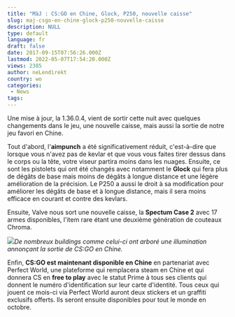 ```yaml
---
title: "MàJ : CS:GO en Chine, Glock, P250, nouvelle caisse"
slug: maj-csgo-en-chine-glock-p250-nouvelle-caisse
description: NULL
type: default
language: fr
draft: false
date: 2017-09-15T07:56:26.000Z
lastmod: 2022-05-07T17:54:20.000Z
views: 2385
author: neLendirekt
country: wo
categories:
 - News
tags:
---
```

Une mise à jour, la 1.36.0.4, vient de sortir cette nuit avec quelques changements dans le jeu, une nouvelle caisse, mais aussi la sortie de notre jeu favori en Chine.

Tout d'abord, l'**aimpunch** a été significativement réduit, c'est-à-dire que lorsque vous n'avez pas de kevlar et que vous vous faites tirer dessus dans le corps ou la tête, votre viseur partira moins dans les nuages. Ensuite, ce sont les pistolets qui ont été changés avec notamment le **Glock** qui fera plus de dégâts de base mais moins de dégâts à longue distance et une légère amélioration de la précision. Le P250 a aussi le droit à sa modification pour améliorer les dégâts de base et à longue distance, mais il sera moins efficace en courant et contre des kevlars.

Ensuite, Valve nous sort une nouvelle caisse, la **Spectum Case 2** avec 17 armes disponibles, l'item rare étant une deuxième génération de couteaux Chroma.

![](https://flickshot-ue.s3.eu-west-2.amazonaws.com/flickshot/article/59bb80b44c847/images/gKnQFvlQeSISW6kfIwRn9en7NfGG4WIPoVd06qOI.jpeg)_De nombreux buildings comme celui-ci ont arboré une illumination annonçant la sortie de CS:GO en Chine._

Enfin, **CS:GO est maintenant disponible en Chine** en partenariat avec Perfect World, une plateforme qui remplacera steam en Chine et qui donnera CS en **free to play** avec le statut Prime à tous ses clients qui donnent le numéro d'identification sur leur carte d'identité. Tous ceux qui jouent ce mois-ci via Perfect World auront deux stickers et un graffiti exclusifs offerts. Ils seront ensuite disponibles pour tout le monde en octobre.
